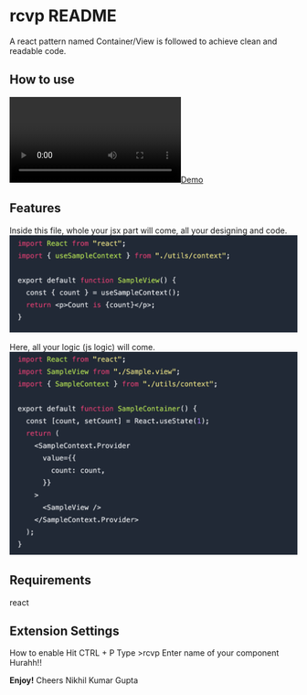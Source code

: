 # rcvp README

A react pattern named Container/View is followed to achieve clean and readable code.

## How to use

[![Demo](https://user-images.githubusercontent.com/36965562/162616109-a72a90cb-e062-46a4-bd45-b29ac5769a89.mov)](https://user-images.githubusercontent.com/36965562/162616109-a72a90cb-e062-46a4-bd45-b29ac5769a89.mov)

## Features

Inside this file, whole your jsx part will come, all your designing and code.
![Sample.view](./images/context.png)

Here, all your logic (js logic) will come.
![Sample.container](./images/container.png)

## Requirements

react

## Extension Settings

How to enable
Hit CTRL + P
Type >rcvp
Enter name of your component
Hurahh!! 

**Enjoy!**
Cheers
Nikhil Kumar Gupta